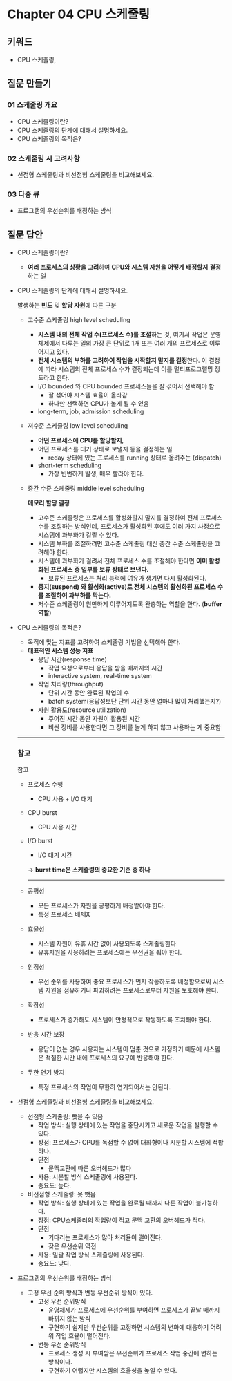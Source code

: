 # Chapter 04 CPU 스케줄링

## 키워드

- CPU 스케줄링,

## 질문 만들기

### 01 스케줄링 개요

- CPU 스케줄링이란?
- CPU 스케줄링의 단계에 대해서 설명하세요.
- CPU 스케줄링의 목적은?

### 02 스케줄링 시 고려사항

- 선점형 스케줄링과 비선점형 스케줄링을 비교해보세요.

### 03 다중 큐

- 프로그램의 우선순위를 배정하는 방식

## 질문 답안

- CPU 스케줄링이란?
    - **여러 프로세스의 상황을 고려**하여 **CPU와 시스템 자원을 어떻게 배정할지** **결정**하는 일
- CPU 스케줄링의 단계에 대해서 설명하세요.

  발생하는 **빈도** 및 **할당 자원**에 따른 구분

    - 고수준 스케줄링 high level scheduling
        - **시스템 내의 전체 작업 수(프로세스 수)를 조절**하는 것, 여기서 작업은 운영체제에서 다루는 일의 가장 큰 단위로 1개 또는 여러 개의 프로세스로 이루어지고 있다.
        - **전체 시스템의 부하를 고려하여 작업을 시작할지 말지를 걸정**한다. 이 결정에 따라 시스템의 전체 프로세스 수가 결정되는데 이를 멀티프로그랠밍 정도라고 한다.
        - I/O bounded 와 CPU bounded 프로세스들을 잘 섞어서 선택해야 함
            - 잘 섞어야 시스템 효율이 올라감
            - 하나만 선택하면 CPU가 놀게 될 수 있음
        - long-term, job, admission scheduling
    - 저수준 스케줄링 low level scheduling
        - **어떤 프로세스에 CPU를 할당할지**,
        - 어떤 프로세스를 대기 상태로 보낼지 등을 결정하는 일
            - reday 상태에 있는 프로세스를 running 상태로 올려주는 (dispatch)
        - short-term scheduling
            - 가장 빈번하게 발생, 매우 빨라야 한다.
    - 중간 수준 스케줄링 middle level scheduling

      **메모리 할당 결정**

        - 고수준 스케줄링은 프로세스를 활성화할지 말지를 결정하여 전체 프로세스 수를 조절하는 방식인데, 프로세스가 활성화된 후에도 여러 가지 사정으로 시스템에 과부화가 걸릴 수 있다.
        - 시스템 부하를 조절하려면 고수준 스케줄링 대신 중간 수준 스케줄링을 고려해야 한다.
        - 시스템에 과부화가 걸려서 전체 프로세스 수를 조절해야 한다면 **이미 활성화된 프로세스 중 일부를 보류 상태로 보낸다.**
            - 보류된 프로세스는 처리 능력에 여유가 생기면 다시 활성화된다.
        - **중지(suspend) 와 활성화(active)로 전체 시스템의 활성화된 프로세스 수를 조절하여 과부하를 막는다.**
        - 저수준 스케줄링이 원만하게 이루어지도록 완충하는 역할을 한다. (**buffer 역할**)
- CPU 스케줄링의 목적은?
    - 목적에 맞는 지표를 고려하여 스케줄링 기법을 선택해야 한다.
    - **대표적인 시스템 성능 지표**
        - 응답 시간(response time)
            - 작업 요청으로부터 응답을 받을 때까지의 시간
            - interactive system, real-time system
        - 작업 처리량(throughput)
            - 단위 시간 동안 완료된 작업의 수
            - batch system(응답성보단 단위 시간 동안 얼마나 많이 처리했는지?)
        - 자원 활용도(resource utilization)
            - 주어진 시간 동안 자원이 활용된 시간
            - 비싼 장비를 사용한다면 그 장비를 놀게 하지 않고 사용하는 게 중요함

    ---

  ### 참고

  참고

    - 프로세스 수행
        - CPU 사용 + I/O 대기
    - CPU burst
        - CPU 사용 시간
    - I/O burst
        - I/O 대기 시간

      → **burst time은 스케줄링의 중요한 기준 중 하나**
        
      ---

    - 공평성
        - 모든 프로세스가 자원을 공평하게 배정받아야 한다.
        - 특정 프로세스 배제X
    - 효율성
        - 시스템 자원이 유휴 시간 없이 사용되도록 스케줄링한다
        - 유휴자원을 사용하려는 프로세스에는 우선권을 줘야 한다.
    - 안정성
        - 우선 순위를 사용하여 중요 프로세스가 먼저 작동하도록 배정함으로써 시스템 자원을 점유하거나 파괴하려는 프로세스로부터 자원을 보호해야 한다.
    - 확장성
        - 프로세스가 증가해도 시스템이 안정적으로 작동하도록 조치해야 한다.
    - 반응 시간 보장
        - 응답이 없는 경우 사용자는 시스템이 멈춘 것으로 가정하기 때문에 시스템은 적절한 시간 내에 프로세스의 요구에 반응해야 한다.
    - 무한 연기 방지
        - 특정 프로세스의 작업이 무한히 연기되어서는 안된다.
- 선점형 스케줄링과 비선점형 스케줄링을 비교해보세요.
    - 선점형 스케줄링: 뺏을 수 있음
        - 작업 방식: 실행 상태에 있는 작업을 중단시키고 새로운 작업을 실행할 수 있다.
        - 장점: 프로세스가 CPU를 독점할 수 없어 대화형이나 시분할 시스템에 적합하다.
        - 단점
            - 문맥교환에 따른 오버헤드가 많다
        - 사용: 시분할 방식 스케줄링에 사용된다.
        - 중요도: 높다.
    - 비선점형 스케줄링: 못 뺏음
        - 작업 방식: 실행 상태에 있는 작업을 완료될 때까지 다른 작업이 불가능하다.
        - 장점: CPU스케줄러의 작업량이 적고 문맥 교환의 오버헤드가 적다.
        - 단점
            - 기다리는 프로세스가 많아 처리율이 떨어진다.
            - 잦은 우선순위 역전
        - 사용: 일괄 작업 방식 스케줄링에 사용된다.
        - 중요도: 낮다.

- 프로그램의 우선순위를 배정하는 방식
    - 고정 우선 순위 방식과 변동 우선순위 방식이 있다.
        - 고정 우선 순위방식
            - 운영체제가 프로세스에 우선순위를 부여하면 프로세스가 끝날 때까지 바뀌지 않는 방식
            - 구현하기 쉽지만 우선순위를 고정하면 시스템의 변화에 대응하기 어려워 작업 효율이 떨어진다.
        - 변동 우선 순위방식
            - 프로세스 생성 시 부여받은 우선순위가 프로세스 작업 중간에 변하는 방식이다.
            - 구현하기 어렵지만 시스템의 효율성을 높일 수 있다.